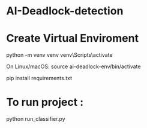 # AI-Deadlock-detection

# Create Virtual Enviroment

python -m venv venv
venv\Scripts\activate


On Linux/macOS: source ai-deadlock-env/bin/activate

pip install requirements.txt

# To run project :
python run_classifier.py


